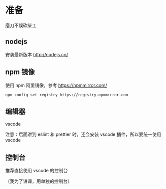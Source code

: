 # 准备

磨刀不误砍柴工

## nodejs

安装最新版本 http://nodejs.cn/

## npm 镜像

使用 npm 阿里镜像，参考 https://npmmirror.com/

```shell
npm config set registry https://registry.npmmirror.com
```

## 编辑器

vscode

注意：后面讲到 eslint 和 prettier 时，还会安装 vscode 插件，所以要统一使用 vscode

## 控制台

推荐直接使用 vscode 的控制台

（我为了讲课，用单独的控制台）
